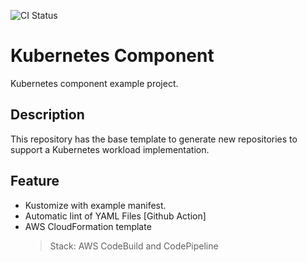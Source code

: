 ![CI Status](https://github.com/moquintanilha/backstage-templates/actions/workflows/tag-version.yml/badge.svg?branch=main)

# Kubernetes Component

Kubernetes component example project.

## Description

This repository has the base template to generate new repositories to support a Kubernetes workload implementation.

## Feature

- Kustomize with example manifest.
- Automatic lint of YAML Files [Github Action]
- AWS CloudFormation template
    > Stack: AWS CodeBuild and CodePipeline

